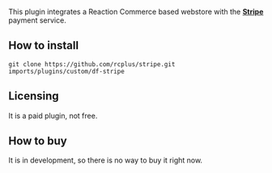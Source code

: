 This plugin integrates a Reaction Commerce based webstore with the **[Stripe](https://stripe.com/)** payment service.

## How to install
```
git clone https://github.com/rcplus/stripe.git imports/plugins/custom/df-stripe
```

## Licensing
It is a paid plugin, not free.

## How to buy
It is in development, so there is no way to buy it right now.